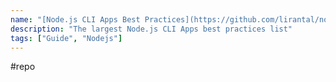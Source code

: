 ```yaml
---
name: "[Node.js CLI Apps Best Practices](https://github.com/lirantal/nodejs-cli-apps-best-practices)"
description: "The largest Node.js CLI Apps best practices list"
tags: ["Guide", "Nodejs"]
---
```

#repo